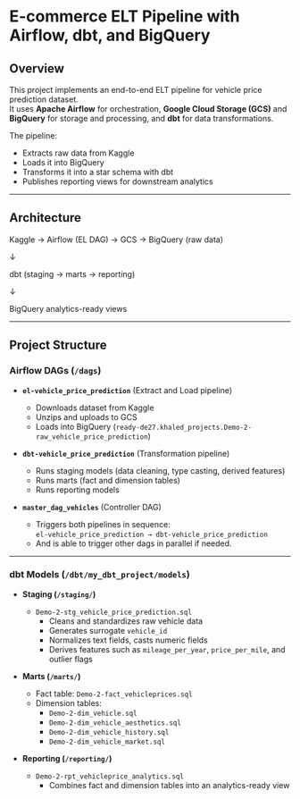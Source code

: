 # E-commerce ELT Pipeline with Airflow, dbt, and BigQuery

## Overview
This project implements an end-to-end ELT pipeline for vehicle price prediction dataset.  
It uses **Apache Airflow** for orchestration, **Google Cloud Storage (GCS)** and **BigQuery** for storage and processing, and **dbt** for data transformations.

The pipeline:
- Extracts raw data from Kaggle
- Loads it into BigQuery
- Transforms it into a star schema with dbt
- Publishes reporting views for downstream analytics

---

## Architecture

Kaggle → Airflow (EL DAG) → GCS → BigQuery (raw data)

↓

dbt (staging → marts → reporting)

↓

BigQuery analytics-ready views


---

## Project Structure

### Airflow DAGs (`/dags`)

- **`el-vehicle_price_prediction`** (Extract and Load pipeline)  
  - Downloads dataset from Kaggle  
  - Unzips and uploads to GCS  
  - Loads into BigQuery (`ready-de27.khaled_projects.Demo-2-raw_vehicle_price_prediction`)  

- **`dbt-vehicle_price_prediction`** (Transformation pipeline)  
  - Runs staging models (data cleaning, type casting, derived features)  
  - Runs marts (fact and dimension tables)  
  - Runs reporting models  

- **`master_dag_vehicles`** (Controller DAG)  
  - Triggers both pipelines in sequence:  
    `el-vehicle_price_prediction → dbt-vehicle_price_prediction`
  - And is able to trigger other dags in parallel if needed.
---

### dbt Models (`/dbt/my_dbt_project/models`)

- **Staging (`/staging/`)**  
  - `Demo-2-stg_vehicle_price_prediction.sql`  
    - Cleans and standardizes raw vehicle data  
    - Generates surrogate `vehicle_id`  
    - Normalizes text fields, casts numeric fields  
    - Derives features such as `mileage_per_year`, `price_per_mile`, and outlier flags  

- **Marts (`/marts/`)**  
  - Fact table: `Demo-2-fact_vehicleprices.sql`  
  - Dimension tables:  
    - `Demo-2-dim_vehicle.sql`  
    - `Demo-2-dim_vehicle_aesthetics.sql`  
    - `Demo-2-dim_vehicle_history.sql`  
    - `Demo-2-dim_vehicle_market.sql`  

- **Reporting (`/reporting/`)**  
  - `Demo-2-rpt_vehicleprice_analytics.sql`  
    - Combines fact and dimension tables into an analytics-ready view  

  


